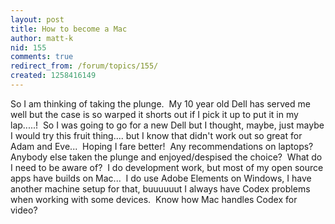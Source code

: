 ```yaml
---
layout: post
title: How to become a Mac
author: matt-k
nid: 155
comments: true
redirect_from: /forum/topics/155/
created: 1258416149
---
```

<p>So I am thinking of taking the plunge.&nbsp; My 10 year old Dell has served me well but the case is so warped it shorts out if I pick it up to put it in my lap.....!&nbsp; So I was going to go for a new Dell but I&nbsp;thought, maybe, just maybe I would try this fruit thing.... but I know that didn't work out so great for Adam and Eve...&nbsp; Hoping I&nbsp;fare better!&nbsp; Any recommendations on laptops?&nbsp; Anybody else taken the plunge and enjoyed/despised the choice?&nbsp; What do I need to be aware of?&nbsp; I do development work, but most of my open source apps have builds on Mac...&nbsp; I do use Adobe Elements on Windows, I&nbsp;have another machine setup for that, buuuuuut I&nbsp;always have Codex problems when working with some devices.&nbsp; Know how Mac handles Codex for video?&nbsp; </p>
